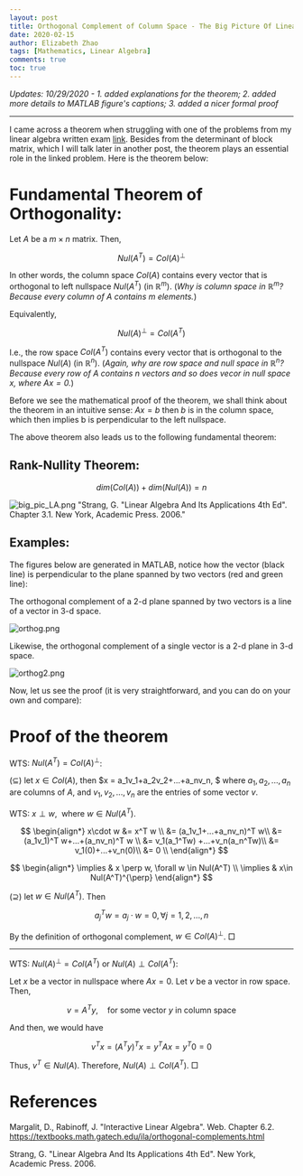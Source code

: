 ```yaml
---
layout: post
title: Orthogonal Complement of Column Space - The Big Picture Of Linear Algebra
date: 2020-02-15
author: Elizabeth Zhao
tags: [Mathematics, Linear Algebra]
comments: true
toc: true
---
```


*Updates: 10/29/2020 - 1. added explanations for the theorem; 2. added more details to MATLAB figure's captions; 3. added a nicer formal proof*

---

I came across a theorem when struggling with one of the problems from my linear algebra written exam [link](https://math.nyu.edu/student_resources/wwiki/index.php?title=Linear_Algebra:_2011_September:_Problem_4 "problem link").  Besides from the determinant of block matrix, which I will talk later in another post, the theorem plays an essential role in the linked problem. Here is the theorem below: 


# Fundamental Theorem of Orthogonality:
Let $A$ be a $m \times n$ matrix. Then, 

$$
Nul(A^T) = Col(A)^{\perp}
$$


In other words, the column space $Col(A)$ contains every vector that is orthogonal to left nullspace $Nul(A^T)$ (in $\mathbb{R}^m$). (*Why is column space in $\mathbb{R}^m$? Because every column of $A$ contains $m$ elements.*)

Equivalently, 

$$
\begin{equation*}
Nul(A)^{\perp} = Col(A^T)
\end{equation*}
$$


I.e., the row space $Col(A^T)$ contains every vector that is orthogonal to the nullspace $Nul(A)$ (in $\mathbb{R}^n$). (*Again, why are row space and null space in $\mathbb{R}^n$? Because every row of $A$ contains $n$ vectors and so does vecor in null space $x$, where $Ax = 0.$*)

Before we see the mathematical proof of the theorem, we shall think about the theorem in an intuitive sense:
$Ax = b$ then $b$ is in the column space, which then implies b is perpendicular to the left nullspace. 

The above theorem also leads us to the following fundamental theorem:

## Rank-Nullity Theorem:
$$
\begin{equation*}
dim(Col(A)) + dim(Nul(A)) = n
\end{equation*}
$$





![big_pic_LA.png](https://i.loli.net/2020/02/17/dIbniEk6NwHVf7h.png) "Strang, G. "Linear Algebra And Its Applications 4th Ed". Chapter 3.1. New York, Academic Press. 2006."

## Examples:
The figures below are generated in MATLAB, notice how the vector (black line) is perpendicular to the plane spanned by two vectors (red and green line):  

The orthogonal complement of a 2-d plane spanned by two vectors is a line of a vector in 3-d space.

![orthog.png](https://i.loli.net/2020/03/04/rVwohXjJvAzLPcs.png)

Likewise, the orthogonal complement of a single vector is a 2-d plane in 3-d space. 

![orthog2.png](https://i.loli.net/2020/03/04/j7aGdwlhtPLZros.png)

Now, let us see the proof (it is very straightforward, and you can do on your own and compare):


# Proof of the theorem

WTS: $Nul(A^T) = Col(A)^{\perp}$:

$(\subseteq)$ let $x\in Col(A)$, then $x = a_1v_1+a_2v_2+...+a_nv_n, $ where $a_1, a_2, ..., a_n$ are columns of $A$, and $v_1, v_2,..., v_n$ are the entries of some vector $v$.  

WTS:  $x\perp w$,  where $w\in Nul(A^T)$. 

$$
\begin{align*}
x\cdot w &= x^T w \\
&= (a_1v_1+...+a_nv_n)^T w\\
&=(a_1v_1)^T w+...+(a_nv_n)^T w \\
&= v_1(a_1^Tw) +...+v_n(a_n^Tw)\\
&= v_1(0)+...+v_n(0)\\
&= 0 \\
\end{align*}
$$

$$
\begin{align*}
 \implies & x \perp w, \forall w \in Nul(A^T) \\
 \implies & x\in Nul(A^T)^{\perp}
\end{align*}
$$



$(\supseteq)$ let $w\in Nul(A^T)$. Then


$$
\begin{equation*}
a_j^Tw = a_j\cdot w = 0, \forall j = 1,2,...,n
\end{equation*}
$$


By the definition of orthogonal complement, $w \in Col(A)^{\perp}$. $\Box$

---

WTS: $Nul(A)^{\perp} = Col(A^T)$ or $Nul(A) \perp Col(A^T)$:

Let $x$ be a vector in nullspace where $Ax = 0$. Let $v$ be a vector in row space. Then, 


$$
v = A^T y, \quad \textrm{for some vector $y$ in column space}
$$


And then, we would have


$$
v^Tx = (A^Ty)^Tx = y^TAx = y^T0 = 0
$$


Thus, $v^T \in Nul(A)$. Therefore, $Nul(A) \perp Col(A^T)$. $\Box$

# References

Margalit, D., Rabinoff, J. "Interactive Linear Algebra". Web. Chapter 6.2. <https://textbooks.math.gatech.edu/ila/orthogonal-complements.html> 

Strang, G. "Linear Algebra And Its Applications 4th Ed". New York, Academic Press. 2006.
